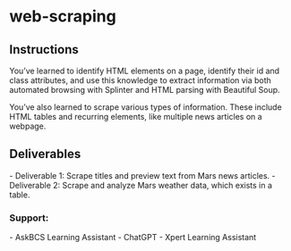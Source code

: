# web-scraping

<h2>Instructions</h2>

You’ve learned to identify HTML elements on a page, identify their id and class attributes, and use this knowledge to extract information via both automated browsing with Splinter and HTML parsing with Beautiful Soup. 

You’ve also learned to scrape various types of information. These include HTML tables and recurring elements, like multiple news articles on a webpage.

<h2>Deliverables</h2>
- Deliverable 1: Scrape titles and preview text from Mars news articles.
- Deliverable 2: Scrape and analyze Mars weather data, which exists in a table.


<h3>Support:</h3>
- AskBCS Learning Assistant
- ChatGPT
- Xpert Learning Assistant

